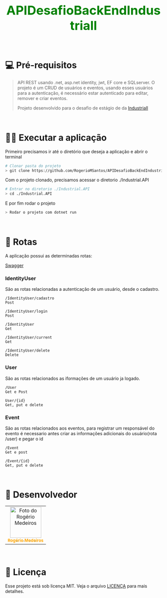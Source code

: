 <h1 align="center" style="color: green; font-weight: bold; font-size: 40px">
APIDesafioBackEndIndustriall
</h1>

<br/>

# 💻 Pré-requisitos

> API REST usando .net, asp.net identity, jwt, EF core e SQLserver. O projeto é um CRUD de usuários e eventos, usando esses usuários para a autenticação, é necessário estar autenticado para editar, remover e criar eventos.
>
> Projeto desenvolvido para o desafio de estágio de da [Industriall](https://industriall.ai)

<br/>

# 👨‍💻 Executar a aplicação

Primeiro precisamos ir até o diretório que deseja a aplicação e abrir o terminal

```bash
# Clonar pasta do projeto
> git clone https://github.com/RogerioMSantos/APIDesafioBackEndIndustriall
```

Com o projeto clonado, precisamos acessar o diretorio ./Industrial.API

```bash
# Entrar no diretorio ./Industrial.API
> cd ./Industrial.API
```

E por fim rodar o projeto

```bash
> Rodar o projeto com dotnet run
```
<br/>


# 🚀 Rotas

A aplicação possui as determinadas rotas:

 [Swagger](http://localhost:5038)

### IdentityUser

São as rotas relacionadas a autenticação de um usuário, desde o cadastro.
```
/IdentityUser/cadastro
Post

/IdentityUser/login
Post

/IdentityUser
Get

/IdentityUser/current
Get

/IdentityUser/delete
Delete
```


### User

São as rotas relacionados as iformações de um usuário ja logado.
```
/User
Get e Post

User/{id}
Get, put e delete
```

### Event

São as rotas relacionados aos eventos, para registrar um responsável do evento é necessario antes criar as informações adicionais do usuário(rota /user) e pegar o id
```
/Event
Get e post

/Event/{id}
Get, put e delete

```


<br/>


# 🤝 Desenvolvedor

<table>
  <tr>
    <td align="center">
      <a href="#">
        <img src="https://avatars.githubusercontent.com/RogerioMSantos" width="100px;" alt="Foto do Rogério Medeiros"/><br>
        <sub>
          <b style="color: orange">Rogério Medeiros</b>
        </sub>
      </a>
    </td>
  </tr>
</table>
<br/>

# 📝 Licença

Esse projeto está sob licença MIT. Veja o arquivo [LICENÇA](LICENSE) para mais detalhes.

<br/>


